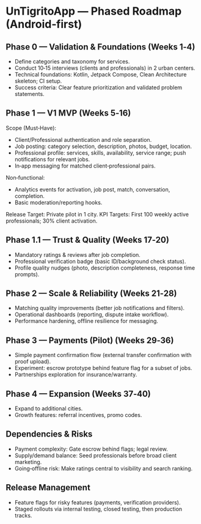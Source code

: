 # UnTigritoApp — Phased Roadmap (Android‑first)

## Phase 0 — Validation & Foundations (Weeks 1‑4)
- Define categories and taxonomy for services.
- Conduct 10‑15 interviews (clients and professionals) in 2 urban centers.
- Technical foundations: Kotlin, Jetpack Compose, Clean Architecture skeleton; CI setup.
- Success criteria: Clear feature prioritization and validated problem statements.

## Phase 1 — V1 MVP (Weeks 5‑16)
Scope (Must‑Have):
- Client/Professional authentication and role separation.
- Job posting: category selection, description, photos, budget, location.
- Professional profile: services, skills, availability, service range; push notifications for relevant jobs.
- In‑app messaging for matched client‑professional pairs.

Non‑functional:
- Analytics events for activation, job post, match, conversation, completion.
- Basic moderation/reporting hooks.

Release Target: Private pilot in 1 city.
KPI Targets: First 100 weekly active professionals; 30% client activation.

## Phase 1.1 — Trust & Quality (Weeks 17‑20)
- Mandatory ratings & reviews after job completion.
- Professional verification badge (basic ID/background check status).
- Profile quality nudges (photo, description completeness, response time prompts).

## Phase 2 — Scale & Reliability (Weeks 21‑28)
- Matching quality improvements (better job notifications and filters).
- Operational dashboards (reporting, dispute intake workflow).
- Performance hardening, offline resilience for messaging.

## Phase 3 — Payments (Pilot) (Weeks 29‑36)
- Simple payment confirmation flow (external transfer confirmation with proof upload).
- Experiment: escrow prototype behind feature flag for a subset of jobs.
- Partnerships exploration for insurance/warranty.

## Phase 4 — Expansion (Weeks 37‑40)
- Expand to additional cities.
- Growth features: referral incentives, promo codes.

## Dependencies & Risks
- Payment complexity: Gate escrow behind flags; legal review.
- Supply/demand balance: Seed professionals before broad client marketing.
- Going‑offline risk: Make ratings central to visibility and search ranking.

## Release Management
- Feature flags for risky features (payments, verification providers).
- Staged rollouts via internal testing, closed testing, then production tracks.


